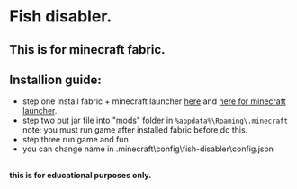 # Fish disabler.

## This is for minecraft fabric.

## Installion guide:
* step one install fabric + minecraft launcher [here](https://fabricmc.net/) and [here for minecraft launcher](https://www.minecraft.net/download).
* step two put jar file into "mods" folder in `%appdata%\Roaming\.minecraft` note: you must run game after installed fabric before do this.
* step three run game and fun
* you can change name in .minecraft\config\fish-disabler\config.json
##
**this is for educational purposes only.**
